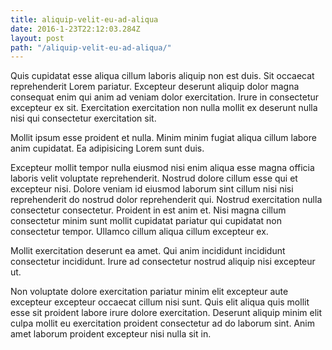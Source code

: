 ```yaml
---
title: aliquip-velit-eu-ad-aliqua
date: 2016-1-23T22:12:03.284Z
layout: post
path: "/aliquip-velit-eu-ad-aliqua/"
---
```


Quis cupidatat esse aliqua cillum laboris aliquip non est duis. Sit occaecat reprehenderit Lorem pariatur. Excepteur deserunt aliquip dolor magna consequat enim qui anim ad veniam dolor exercitation. Irure in consectetur excepteur ex sit. Exercitation exercitation non nulla mollit ex deserunt nulla nisi qui consectetur exercitation sit.

Mollit ipsum esse proident et nulla. Minim minim fugiat aliqua cillum labore anim cupidatat. Ea adipisicing Lorem sunt duis.

Excepteur mollit tempor nulla eiusmod nisi enim aliqua esse magna officia laboris velit voluptate reprehenderit. Nostrud dolore cillum esse qui et excepteur nisi. Dolore veniam id eiusmod laborum sint cillum nisi nisi reprehenderit do nostrud dolor reprehenderit qui. Nostrud exercitation nulla consectetur consectetur. Proident in est anim et. Nisi magna cillum consectetur minim sunt mollit cupidatat pariatur qui cupidatat non consectetur tempor. Ullamco cillum aliqua cillum excepteur ex.

Mollit exercitation deserunt ea amet. Qui anim incididunt incididunt consectetur incididunt. Irure ad consectetur nostrud aliquip nisi excepteur ut.

Non voluptate dolore exercitation pariatur minim elit excepteur aute excepteur excepteur occaecat cillum nisi sunt. Quis elit aliqua quis mollit esse sit proident labore irure dolore exercitation. Deserunt aliquip minim elit culpa mollit eu exercitation proident consectetur ad do laborum sint. Anim amet laborum proident excepteur nisi nulla sit in.
